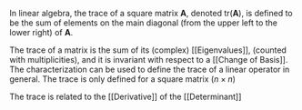 In linear algebra, the trace of a square matrix $\mathbf A$, denoted $\text{tr}(\mathbf A)$, is defined to be the sum of elements on the main diagonal (from the upper left to the lower right) of $\mathbf A$. 

The trace of a matrix is the sum of its (complex) [[Eigenvalues]], (counted with multiplicities), and it is invariant with respect to a [[Change of Basis]]. The characterization can be used to define the trace of a linear operator in general. The trace is only defined for a square matrix ($n\times n)$ 

The trace is related to the [[Derivative]] of the [[Determinant]]